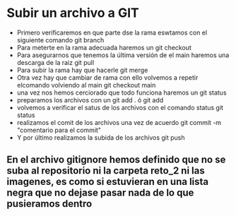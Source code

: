 # Subir un archivo a GIT
+ Primero verificaremos en que parte dse la rama eswtamos con el siguiente comando
git branch
+ Para meterte en la rama adecuada haremos un
git checkout <rama>
+ Para asegurarnos que tenemos la última versión de el main haremos una descarga de la raiz
git pull
+ Para subir la rama hay que hacerle
git merge
+ Otra vez hay que cambiar de rama con ello volvemos a repetir elcomando volviendo al main
git checkout main
+ una vez nos hemos cerciorado que todo funciona haremos un
git status
+ preparamos los archivos con un 
git add . ó git add <nombre de archivo>
+ volvemos a verificar el satus de los archivos con el comando status
git status
+ realizamos el comit de los archivos una vez de acuerdo
git commit -m "comentario para el commit"
+ Y por último realizamos la subida de los archivos
git push

## En el archivo gitignore hemos definido que no se suba al repositorio ni la carpeta reto_2 ni las imagenes, es como si estuvieran en una lista negra que no dejase pasar nada de lo que pusieramos dentro